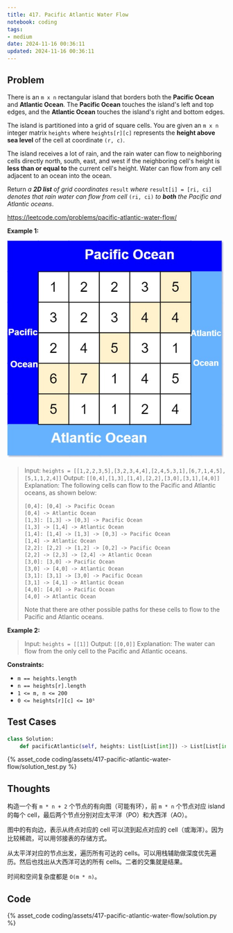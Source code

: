 ```yaml
---
title: 417. Pacific Atlantic Water Flow
notebook: coding
tags:
- medium
date: 2024-11-16 00:36:11
updated: 2024-11-16 00:36:11
---
```

## Problem

There is an `m x n` rectangular island that borders both the **Pacific Ocean** and **Atlantic Ocean**. The **Pacific Ocean** touches the island's left and top edges, and the **Atlantic Ocean** touches the island's right and bottom edges.

The island is partitioned into a grid of square cells. You are given an `m x n` integer matrix `heights` where `heights[r][c]` represents the **height above sea level** of the cell at coordinate `(r, c)`.

The island receives a lot of rain, and the rain water can flow to neighboring cells directly north, south, east, and west if the neighboring cell's height is **less than or equal to** the current cell's height. Water can flow from any cell adjacent to an ocean into the ocean.

Return _a **2D list** of grid coordinates_ `result` _where_ `result[i] = [ri, ci]` _denotes that rain water can flow from cell_ `(ri, ci)` _to **both** the Pacific and Atlantic oceans_.

<https://leetcode.com/problems/pacific-atlantic-water-flow/>

**Example 1:**

![case1](assets/417-pacific-atlantic-water-flow/case1.png)

> Input: `heights = [[1,2,2,3,5],[3,2,3,4,4],[2,4,5,3,1],[6,7,1,4,5],[5,1,1,2,4]]`
> Output: `[[0,4],[1,3],[1,4],[2,2],[3,0],[3,1],[4,0]]`
> Explanation: The following cells can flow to the Pacific and Atlantic oceans, as shown below:
>
> ``` text
> [0,4]: [0,4] -> Pacific Ocean
> [0,4] -> Atlantic Ocean
> [1,3]: [1,3] -> [0,3] -> Pacific Ocean
> [1,3] -> [1,4] -> Atlantic Ocean
> [1,4]: [1,4] -> [1,3] -> [0,3] -> Pacific Ocean
> [1,4] -> Atlantic Ocean
> [2,2]: [2,2] -> [1,2] -> [0,2] -> Pacific Ocean
> [2,2] -> [2,3] -> [2,4] -> Atlantic Ocean
> [3,0]: [3,0] -> Pacific Ocean
> [3,0] -> [4,0] -> Atlantic Ocean
> [3,1]: [3,1] -> [3,0] -> Pacific Ocean
> [3,1] -> [4,1] -> Atlantic Ocean
> [4,0]: [4,0] -> Pacific Ocean
> [4,0] -> Atlantic Ocean
> ```
>
> Note that there are other possible paths for these cells to flow to the Pacific and Atlantic oceans.

**Example 2:**

> Input: `heights = [[1]]`
> Output: `[[0,0]]`
> Explanation: The water can flow from the only cell to the Pacific and Atlantic oceans.

**Constraints:**

- `m == heights.length`
- `n == heights[r].length`
- `1 <= m, n <= 200`
- `0 <= heights[r][c] <= 10⁵`

## Test Cases

``` python
class Solution:
    def pacificAtlantic(self, heights: List[List[int]]) -> List[List[int]]:
```

{% asset_code coding/assets/417-pacific-atlantic-water-flow/solution_test.py %}

## Thoughts

构造一个有 `m * n + 2` 个节点的有向图（可能有环），前 `m * n` 个节点对应 island 的每个 cell，最后两个节点分别对应太平洋（PO）和大西洋（AO）。

图中的有向边，表示从终点对应的 cell 可以流到起点对应的 cell（或海洋）。因为比较稀疏，可以用邻接表的存储方式。

从太平洋对应的节点出发，遍历所有可达的 cells。可以用栈辅助做深度优先遍历。然后也找出从大西洋可达的所有 cells。二者的交集就是结果。

时间和空间复杂度都是 `O(m * n)`。

## Code

{% asset_code coding/assets/417-pacific-atlantic-water-flow/solution.py %}
